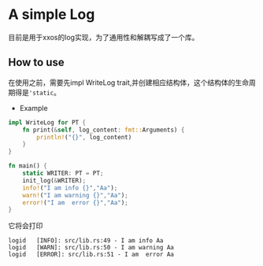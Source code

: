 # A simple Log
目前是用于xxos的log实现，为了通用性和解耦写成了一个库。
## How to use 
在使用之前，需要先impl WriteLog trait,并创建相应结构体，这个结构体的生命周期得是`'static`。
 - Example
```Rust
impl WriteLog for PT {
    fn print(&self, log_content: fmt::Arguments) {
        println!("{}", log_content)
    }
}

fn main() {
    static WRITER: PT = PT;
    init_log(&WRITER);
    info!("I am info {}","Aa");
    warn!("I am warning {}","Aa");
    error!("I am  error {}","Aa");
}
```
它将会打印
```shell
logid   [INFO]: src/lib.rs:49 - I am info Aa
logid   [WARN]: src/lib.rs:50 - I am warning Aa
logid   [ERROR]: src/lib.rs:51 - I am  error Aa
```